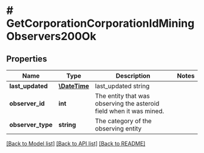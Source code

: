 # # GetCorporationCorporationIdMiningObservers200Ok

## Properties

Name | Type | Description | Notes
------------ | ------------- | ------------- | -------------
**last_updated** | [**\DateTime**](\DateTime.md) | last_updated string |
**observer_id** | **int** | The entity that was observing the asteroid field when it was mined. |
**observer_type** | **string** | The category of the observing entity |

[[Back to Model list]](../../README.md#models) [[Back to API list]](../../README.md#endpoints) [[Back to README]](../../README.md)
